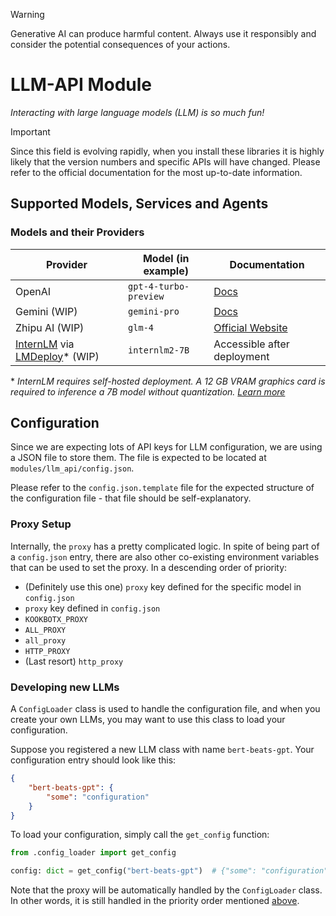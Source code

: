 > [!WARNING]
> Generative AI can produce harmful content. Always use it responsibly and consider the potential consequences of your actions.

# LLM-API Module

*Interacting with large language models (LLM) is so much fun!*

> [!IMPORTANT]
> Since this field is evolving rapidly, when you install these libraries it is highly likely that the version numbers and specific APIs will have changed. Please refer to the official documentation for the most up-to-date information.

## Supported Models, Services and Agents

### Models and their Providers

| Provider | Model (in example) | Documentation |
| --- | --- | --- |
| OpenAI | `gpt-4-turbo-preview` | [Docs](https://platform.openai.com/docs/) |
| Gemini (WIP) | `gemini-pro` | [Docs](https://ai.google.dev/docs) |
| Zhipu AI (WIP) | `glm-4` | [Official Website](https://open.bigmodel.cn/) |
| [InternLM](https://github.com/InternLM/InternLM/tree/main) via [LMDeploy](https://github.com/InternLM/LMDeploy)\* (WIP) | `internlm2-7B` | Accessible after deployment |

\* *InternLM requires self-hosted deployment. A 12 GB VRAM graphics card is required to inference a 7B model without quantization. [Learn more](https://github.com/InternLM/InternLM?tab=readme-ov-file#model-zoo)*

## Configuration

Since we are expecting lots of API keys for LLM configuration, we are using a JSON file to store them. The file is expected to be located at `modules/llm_api/config.json`.

Please refer to the `config.json.template` file for the expected structure of the configuration file - that file should be self-explanatory.

### Proxy Setup

Internally, the `proxy` has a pretty complicated logic. In spite of being part of a `config.json` entry, there are also other co-existing environment variables that can be used to set the proxy. In a descending order of priority:

- (Definitely use this one) `proxy` key defined for the specific model in `config.json`
- `proxy` key defined in `config.json`
- `KOOKBOTX_PROXY`
- `ALL_PROXY`
- `all_proxy`
- `HTTP_PROXY`
- (Last resort) `http_proxy`

### Developing new LLMs

A `ConfigLoader` class is used to handle the configuration file, and when you create your own LLMs, you may want to use this class to load your configuration.

Suppose you registered a new LLM class with name `bert-beats-gpt`. Your configuration entry should look like this:

```json
{
    "bert-beats-gpt": {
        "some": "configuration"
    }
}
```

To load your configuration, simply call the `get_config` function:

```python
from .config_loader import get_config

config: dict = get_config("bert-beats-gpt")  # {"some": "configuration"}
```

Note that the proxy will be automatically handled by the `ConfigLoader` class. In other words, it is still handled in the priority order mentioned [above](#proxy-setup).

